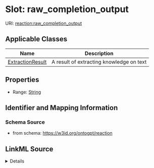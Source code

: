 # Slot: raw_completion_output

URI: [reaction:raw_completion_output](http://w3id.org/ontogpt/reaction/raw_completion_output)



<!-- no inheritance hierarchy -->




## Applicable Classes

| Name | Description |
| --- | --- |
[ExtractionResult](ExtractionResult.md) | A result of extracting knowledge on text






## Properties

* Range: [String](String.md)







## Identifier and Mapping Information







### Schema Source


* from schema: https://w3id.org/ontogpt/reaction




## LinkML Source

<details>
```yaml
name: raw_completion_output
from_schema: https://w3id.org/ontogpt/reaction
rank: 1000
alias: raw_completion_output
owner: ExtractionResult
domain_of:
- ExtractionResult
range: string

```
</details>